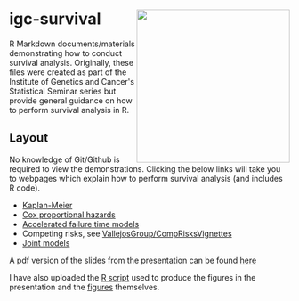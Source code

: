 # igc-survival <img src="igc_logo.png" align="right" width="275" />

R Markdown documents/materials demonstrating how to conduct survival analysis.
Originally, these files were created as part of the Institute of Genetics and
Cancer's Statistical Seminar series but provide general guidance on how to
perform survival analysis in R.

## Layout

No knowledge of Git/Github is required to view the demonstrations. Clicking the 
below links will take you to webpages which explain how to perform survival
analysis (and includes R code). 

* [Kaplan-Meier](Demos/Kaplan-Meier/Kaplan-Meier.md)
* [Cox proportional hazards](Demos/Cox-PH/Cox-PH.md)
* [Accelerated failure time models](Demos/AFT/AFT.md)
* Competing risks, see [VallejosGroup/CompRisksVignettes](https://github.com/VallejosGroup/CompRisksVignettes)
* [Joint models](Demos/JM/JM.md)

A pdf version of the slides from the presentation can be found
[here](Presentation.pdf)

I have also uploaded the [R script](Figures.R) used to produce the figures in
the presentation and the [figures](Figures) themselves.
